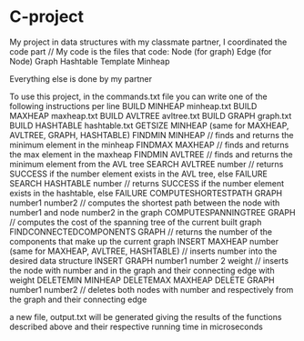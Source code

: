# C-project
My project in data structures with my classmate partner, I coordinated the code part
//
My code is the files that code:
Node (for graph)
Edge (for Node)
Graph
Hashtable
Template Minheap

Everything else is done by my partner 

To use this project, in the commands.txt file you can write one of the following instructions per line
BUILD MINHEAP minheap.txt
BUILD MAXHEAP maxheap.txt
BUILD AVLTREE avltree.txt
BUILD GRAPH graph.txt
BUILD HASHTABLE hashtable.txt
GETSIZE MINHEAP (same for MAXHEAP, AVLTREE, GRAPH, HASHTABLE)
FINDMIN MINHEAP // finds and returns the minimum element in the minheap
FINDMAX MAXHEAP // finds and returns the max element in the maxheap
FINDMIN AVLTREE // finds and returns the minimum element from the AVL tree
SEARCH AVLTREE number // returns SUCCESS if the number element exists in the AVL tree, else FAILURE
SEARCH HASHTABLE number // returns SUCCESS if the number element exists in the hashtable, else FAILURE
COMPUTESHORTESTPATH GRAPH number1 number2 // computes the shortest path between the node with number1 and node number2 in the graph
COMPUTESPANNINGTREE GRAPH // computes the cost of the spanning tree of the current built graph
FINDCONNECTEDCOMPONENTS GRAPH // returns the number of the components that make up the current graph
INSERT MAXHEAP number (same for MAXHEAP, AVLTREE, HASHTABLE) // inserts number into the desired data structure
INSERT GRAPH number1 number 2 weight // inserts the node with number <number1> and <number2> in the graph and their connecting edge with weight <weight>
DELETEMIN MINHEAP
DELETEMAX MAXHEAP
DELETE GRAPH number1 number2 // deletes both nodes with number <number1> and <number2> respectively from the graph and their connecting edge


a new file, output.txt will be generated giving the results of the functions described above and their respective running time in microseconds

